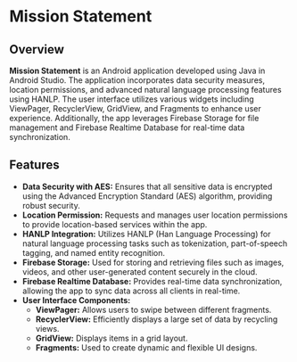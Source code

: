 # Mission Statement

## Overview
**Mission Statement** is an Android application developed using Java in Android Studio. The application incorporates data security measures, location permissions, and advanced natural language processing features using HANLP. The user interface utilizes various widgets including ViewPager, RecyclerView, GridView, and Fragments to enhance user experience. Additionally, the app leverages Firebase Storage for file management and Firebase Realtime Database for real-time data synchronization.

## Features
- **Data Security with AES:** Ensures that all sensitive data is encrypted using the Advanced Encryption Standard (AES) algorithm, providing robust security.
- **Location Permission:** Requests and manages user location permissions to provide location-based services within the app.
- **HANLP Integration:** Utilizes HANLP (Han Language Processing) for natural language processing tasks such as tokenization, part-of-speech tagging, and named entity recognition.
- **Firebase Storage:** Used for storing and retrieving files such as images, videos, and other user-generated content securely in the cloud.
- **Firebase Realtime Database:** Provides real-time data synchronization, allowing the app to sync data across all clients in real-time.
- **User Interface Components:**
  - **ViewPager:** Allows users to swipe between different fragments.
  - **RecyclerView:** Efficiently displays a large set of data by recycling views.
  - **GridView:** Displays items in a grid layout.
  - **Fragments:** Used to create dynamic and flexible UI designs.

